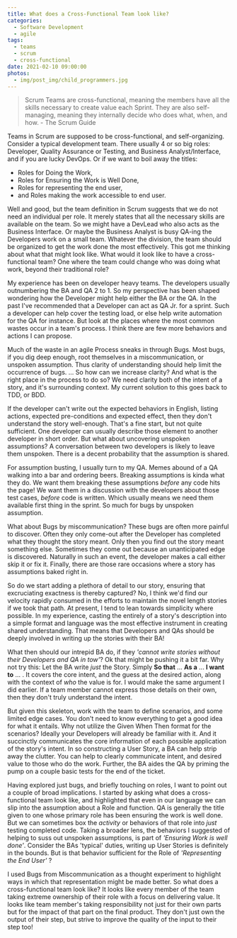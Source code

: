 ```yaml
---
title: What does a Cross-Functional Team look like?
categories:
  - Software Development
  - agile
tags:
  - teams
  - scrum
  - cross-functional
date: 2021-02-10 09:00:00
photos:
  - img/post_img/child_programmers.jpg
---
```


> Scrum Teams are cross-functional, meaning the members have all the skills necessary to create value each Sprint. They are also self-managing, meaning they internally decide who does what, when, and how. - The Scrum Guide

Teams in Scrum are supposed to be cross-functional, and self-organizing. Consider a typical development team. There usually 4 or so big roles: Developer, Quality Assurance or Testing, and Business Analyst/Interface, and if you are lucky DevOps. Or if we want to boil away the titles:

- Roles for Doing the Work,
- Roles for Ensuring the Work is Well Done,
- Roles for representing the end user,
- and Roles making the work accessible to end user.

Well and good, but the team definition in Scrum suggests that we do not need an individual per role. It merely states that all the necessary skills are available on the team. So we might have a DevLead who also acts as the Business Interface. Or maybe the Business Analyst is busy QA-ing the Developers work on a small team. Whatever the division, the team should be organized to get the work done the most effectively. This got me thinking about what that might look like. What would it look like to have a cross-functional team? One where the team could change who was doing what work, beyond their traditional role?

My experience has been on developer heavy teams. The developers usually outnumbering the BA and QA 2 to 1. So my perspective has been shaped wondering how the Developer might help either the BA or the QA. In the past I've recommended that a Developer can act as QA Jr. for a sprint. Such a developer can help cover the testing load, or else help write automation for the QA for instance. But look at the places where the most common wastes occur in a team's process. I think there are few more behaviors and actions I can propose.

Much of the waste in an agile Process sneaks in through Bugs. Most bugs, if you dig deep enough, root themselves in a miscommunication, or unspoken assumption. Thus clarity of understanding should help limit the occurrence of bugs. ... So how can we increase clarity? And what is the right place in the process to do so? We need clarity both of the intent of a story, and it's surrounding context. My current solution to this goes back to TDD, or BDD.

If the developer can't write out the expected behaviors in English, listing actions, expected pre-conditions and expected effect, then they don't understand the story well-enough. That's a fine start, but not quite sufficient. One developer can usually describe those element to another developer in short order. But what about uncovering unspoken assumptions? A conversation between two developers is likely to leave them unspoken. There is a decent probability that the assumption is shared.

For assumption busting, I usually turn to my QA. Memes abound of a QA walking into a bar and ordering <null> beers. Breaking assumptions is kinda what they do. We want them breaking these assumptions _before_ any code hits the page! We want them in a discussion with the developers about those test cases, _before_ code is written. Which usually means we need them available first thing in the sprint. So much for bugs by unspoken assumption.

What about Bugs by miscommunication? These bugs are often more painful to discover. Often they only come-out after the Developer has completed what they thought the story meant. Only then you find out the story meant something else. Sometimes they come out because an unanticipated edge is discovered. Naturally in such an event, the developer makes a call either skip it or fix it. Finally, there are those rare occasions where a story has assumptions baked right in.

So do we start adding a plethora of detail to our story, ensuring that excruciating exactness is thereby captured? No, I think we'd find our velocity rapidly consumed in the efforts to maintain the novel length stories if we took that path. At present, I tend to lean towards simplicity where possible. In my experience, casting the entirely of a story's description into a simple format and language was the most effective instrument in creating shared understanding. That means that Developers and QAs should be deeply involved in writing up the stories with their BA!

What then should our intrepid BA do, if they _'cannot write stories without their Developers and QA in tow'_? Ok that might be pushing it a bit far. Why not try this: Let the BA write _just_ the Story. Simply **So that** ... **As a** ... **I want to** ... . It covers the core intent, and the guess at the desired action, along with the context of _who_ the value is for. I would make the same argument I did earlier. If a team member cannot express those details on their own, then they don't truly understand the intent.

But given this skeleton, work with the team to define scenarios, and some limited edge cases. You don't need to know everything to get a good idea for what it entails. Why not utilize the Given When Then format for the scenarios? Ideally your Developers will already be familiar with it. And it succinctly communicates the core information of each possible application of the story's intent. In so constructing a User Story, a BA can help strip away the clutter. You can help to clearly communicate intent, and desired value to those who do the work. Further, the BA aides the QA by priming the pump on a couple basic tests for the end of the ticket.

Having explored just bugs, and briefly touching on roles, I want to point out a couple of broad implications. I started by asking what does a cross-functional team look like, and highlighted that even in our language we can slip into the assumption about a Role and function. QA is generally the title given to one whose primary role has been ensuring the work is well done. But we can sometimes box the _activity_ or behaviors of that role into _just_ testing completed code. Taking a broader lens, the behaviors I suggested of helping to suss out unspoken assumptions, is part of _'Ensuring Work is well done'_. Consider the BAs 'typical' duties, writing up User Stories is definitely in the bounds. But is that behavior sufficient for the Role of _'Representing the End User'_ ?

I used Bugs from Miscommunication as a thought experiment to highlight ways in which that representation might be made better. So what does a cross-functional team look like? It looks like every member of the team taking extreme ownership of their role with a focus on delivering value. It looks like team member's taking responsibility not just for their own parts but for the impact of that part on the final product. They don't just own the output of their step, but strive to improve the quality of the input to their step too!
